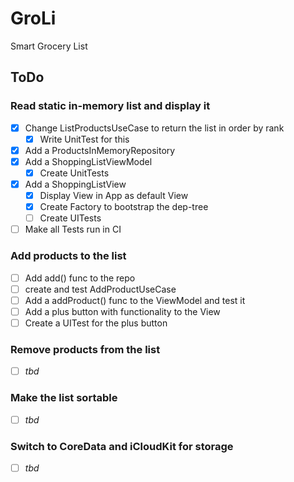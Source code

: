 # GroLi
Smart Grocery List

## ToDo
### Read static in-memory list and display it
- [x] Change ListProductsUseCase to return the list in order by rank
  - [x] Write UnitTest for this
- [x] Add a ProductsInMemoryRepository
- [x] Add a ShoppingListViewModel
  - [x] Create UnitTests
- [x] Add a ShoppingListView
  - [x] Display View in App as default View
  - [x] Create Factory to bootstrap the dep-tree
  - [ ] Create UITests
- [ ] Make all Tests run in CI
 
### Add products to the list
- [ ] Add add() func to the repo
- [ ] create and test AddProductUseCase
- [ ] Add a addProduct() func to the ViewModel and test it
- [ ] Add a plus button with functionality to the View
- [ ] Create a UITest for the plus button 

### Remove products from the list
- [ ] _tbd_

### Make the list sortable
- [ ] _tbd_

### Switch to CoreData and iCloudKit for storage
- [ ] _tbd_
